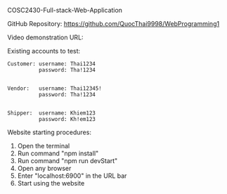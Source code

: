 COSC2430-Full-stack-Web-Application

GitHub Repository: https://github.com/QuocThai9998/WebProgramming1

Video demonstration URL: 

Existing accounts to test:

    Customer: username: Thai1234
              password: Tha!1234

              
    Vendor:   username: Thai12345!
              password: Tha!1234


    Shipper:  username: Khiem123
              password: Kh!em123
              
              

Website starting procedures:

1. Open the terminal
2. Run command "npm install"
3. Run command "npm run devStart"
4. Open any browser
5. Enter "localhost:6900" in the URL bar
6. Start using the website
